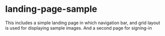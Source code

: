 # landing-page-sample

This includes a simple landing page in which navigation bar, and grid layout is used for displaying sample images. And a second page for 
signing-in 
